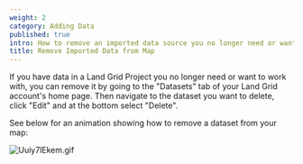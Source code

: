 ```yaml
---
weight: 2
category: Adding Data
published: true
intro: How to remove an imported data source you no longer need or want
title: Remove Imported Data from Map
---
```

If you have data in a Land Grid Project you no longer need or want to work with, you can remove it by going to the "Datasets" tab of your Land Grid account's home page. Then navigate to the dataset you want to delete, click "Edit" and at the bottom select "Delete". 

See below for an animation showing how to remove a dataset from your map:

![Uuiy7lEkem.gif]({{site.baseurl}}/img/Uuiy7lEkem.gif)
